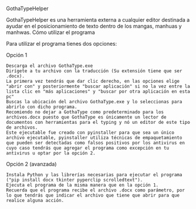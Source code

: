 GothaTypeHelper

GothaTypeHelper es una herramienta externa a cualquier editor destinada a ayudar en el posicionamiento de texto dentro de los mangas, manhuas y manhwas.
Cómo utilizar el programa

Para utilizar el programa tienes dos opciones:

Opción 1

    Descarga el archivo GothaType.exe
    Dirígete a tu archivo con la traducción (Su extensión tiene que ser .docx).
    La primera vez tendrás que dar clic derecho, en las opciones elige "abrir con" y posteriormente "buscar aplicación" si no la vez entre la lista clic en "más aplicaciones" y "buscar por otra aplicación en esta pc"
    Buscas la ubicación del archivo GothaType.exe y lo seleccionas para abrirlo con dicho programa.
    Recomiendo no dejar a GothaType como predeterminado para los archivos.docx puesto que GothaType es únicamente un lector de documentos con herramientas para el typing y nó un editor de este tipo de archivos.
    Este ejecutable fue creado con pyinstaller para que sea un único archivo ejecutable, pyinstaller utiliza técnicas de empaquetamiento que pueden ser detectadas como falsos positivos por los antivirus en cuyo caso tendrás que agregar el programa como excepción en tu antivirus u optar por la opción 2.

Opción 2 (avanzada)

    Instala Python y las librerías necesarias para ejecutar el programa ("pip install docx tkinter pyperclip scrolledtext").
    Ejecuta el programa de la misma manera que en la opción 1.
    Recuerda que el programa recibe el archivo .docx como parámetro, por lo que tendrás que indicar el archivo que tiene que abrir para que realice alguna acción.
